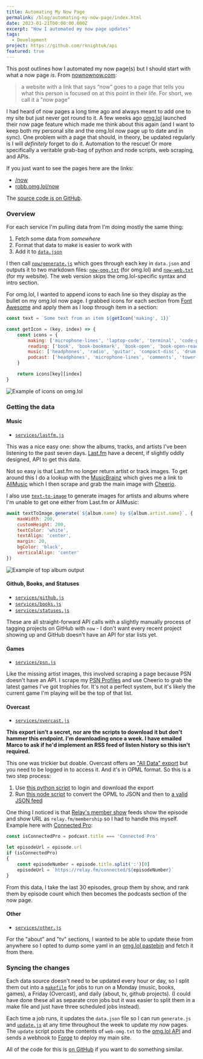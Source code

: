 ```yaml
---
title: Automating My Now Page
permalink: /blog/automating-my-now-page/index.html
date: 2023-01-21T00:00:00.000Z
excerpt: "How I automated my now page updates"
tags:
  - Development
project: https://github.com/rknightuk/api
featured: true
---
```


This post outlines how I automated my now page(s) but I should start with what a now page _is_. From [nownownow.com](https://nownownow.com/about):

> a website with a link that says “now” goes to a page that tells you what this person is focused on at this point in their life. For short, we call it a "now page"

I had heard of now pages a long time ago and always meant to add one to my site but just never got round to it. A few weeks ago [omg.lol](https://home.omg.lol/referred-by/robb) launched their now page feature which made me think about this again (and I want to keep both my personal site and the omg.lol now page up to date and in sync). One problem with a page that should, in theory, be updated regularly is I will _definitely_ forget to do it. Automation to the rescue! Or more specifically a veritable grab-bag of python and node scripts, web scraping, and APIs.

If you just want to see the pages here are the links:

- [/now](/now)
- [robb.omg.lol/now](https://robb.omg.lol/now)

The [source code is on GitHub](https://github.com/rknightuk/api).

### Overview

For each service I'm pulling data from I'm doing mostly the same thing:

1. Fetch some data from _somewhere_
2. Format that data to make is easier to work with
3. Add it to [`data.json`](https://api.rknight.me/api/data.json)

I then call [`now/generate.js`](https://github.com/rknightuk/api/blob/main/now/generate.js) which goes through each key in `data.json` and outputs it to two markdown files: [`now-omg.txt`](https://api.rknight.me/api/now-omg.txt) (for omg.lol) and [`now-web.txt`](https://api.rknight.me/api/now-web.txt) (for my website). The web version skips the omg.lol-specific syntax and intro section.

For omg.lol, I wanted to append icons to each line so they display as the bullet on my omg.lol now page. I grabbed icons for each section from [Font Awesome](https://fontawesome.com/) and apply them as I loop through item in a section:

```js
const text = `Some text from an item ${getIcon('making', 1)}`

const getIcon = (key, index) => {
    const icons = {
        making: ['microphone-lines', 'laptop-code', 'terminal', 'code-pull-request', 'bug'],
        reading: ['book', 'book-bookmark', 'book-open', 'book-open-reader', 'bookmark'],
        music: ['headphones', 'radio', 'guitar', 'compact-disc', 'drum', 'sliders', 'volume-high'],
        podcast: ['headphones', 'microphone-lines', 'comments', 'tower-broadcast', 'podcast'],
    }

    return icons[key][index]
}
```

![Example of icons on omg.lol](https://cdn.rknight.me/site/now-podcasts.png)

### Getting the data

#### Music

- [`services/lastfm.js`](https://github.com/rknightuk/api/blob/main/services/lastfm.js)

This was a nice easy one: show the albums, tracks, and artists I've been listening to the past seven days. [Last.fm](https://www.last.fm/api) have a decent, if slightly oddly designed, API to get this data.

Not so easy is that Last.fm no longer return artist or track images. To get around this I do a lookup with the [MusicBrainz](https://musicbrainz.org/doc/MusicBrainz_API) which gives me a link to [AllMusic](https://www.allmusic.com/artist/mn0000289599) which I then scrape and grab the main image with [Cheerio](https://cheerio.js.org/).

I also use [`text-to-image`](https://www.npmjs.com/package/text-to-image) to generate images for artists and albums where I'm unable to get one either from Last.fm or AllMusic:

```js
await textToImage.generate(`${album.name} by ${album.artist.name}`, {
    maxWidth: 200,
    customHeight: 200,
    textColor: 'white',
    textAlign: 'center',
    margin: 20,
    bgColor: 'black',
    verticalAlign: 'center'
})
```

![Example of top album output](https://cdn.rknight.me/site/now-albums.png)

#### Github, Books, and Statuses

- [`services/github.js`](https://github.com/rknightuk/api/blob/main/services/github.js)
- [`services/books.js`](https://github.com/rknightuk/api/blob/main/services/books.js)
- [`services/statuses.js`](https://github.com/rknightuk/api/blob/main/services/statuses.js)

These are all straight-forward API calls with a slightly manually process of tagging projects on GitHub with `now` - I don't want every recent project showing up and GitHub doesn't have an API for star lists yet.

#### Games

- [`services/psn.js`](https://github.com/rknightuk/api/blob/main/services/psn.js)
  
Like the missing artist images, this involved scraping a page because PSN doesn't have an API. I scrape my [PSN Profiles](https://psnprofiles.com/rknightuk) and use Cheerio to grab the latest games I've got trophies for. It's not a perfect system, but it's likely the current game I'm playing will be the top of that list.

#### Overcast

- [`services/overcast.js`](https://github.com/rknightuk/api/blob/main/services/overcast)

**This export isn't a secret, nor are the scripts to download it but don't hammer this endpoint. I'm downloading once a week. I have emailed Marco to ask if he'd implement an RSS feed of listen history so this isn't required.**

This one was trickier but doable. Overcast offers an ["All Data" export](https://overcast.fm/account) but you need to be logged in to access it. And it's in OPML format. So this is a two step process:

1. Use [this python script](https://github.com/rknightuk/api/tree/main/services/overcast/fetcher) to login and download the export
2. Run [this node script](https://github.com/rknightuk/api/tree/main/services/overcast/parser) to convert the OPML to JSON and then to [a valid JSON feed](https://api.rknight.me/api/podcasts.json)

One thing I noticed is that [Relay's member show](https://www.relay.fm/membership) feeds show the episode and show URL as `relay.fm/membership` so I had to handle this myself. Example here with [Connected Pro](https://www.relay.fm/connected):

```js
const isConnectedPro = podcast.title === 'Connected Pro'

let episodeUrl = episode.url
if (isConnectedPro)
{
    const episodeNumber = episode.title.split(':')[0]
    episodeUrl = `https://relay.fm/connected/${episodeNumber}`
}
```

From this data, I take the last 30 episodes, group them by show, and rank them by episode count which then becomes the podcasts section of the now page.

#### Other

- [`services/other.js`](https://github.com/rknightuk/api/blob/main/services/other)

For the "about" and "tv" sections, I wanted to be able to update these from anywhere so I opted to dump some yaml in an [omg.lol pastebin](https://robb.paste.lol/now.yaml) and fetch it from there.

### Syncing the changes

Each data source doesn't need to be updated every hour or day, so I split them out into a [`makefile`](https://github.com/rknightuk/api/blob/main/makefile) for jobs to run on a Monday (music, books, games), a Friday (Overcast), and daily (about, tv, github projects). (I could have done these all as separate cron jobs but it was easier to split them in a make file and just have three scheduled jobs instead).

Each time a job runs, it updates the `data.json` file so I can run `generate.js` and [`update.js`](https://github.com/rknightuk/api/blob/main/now/update.js) at any time throughout the week to update my now pages. The `update` script posts the contents of `web-omg.txt` to the [omg.lol API](https://api.omg.lol/) and sends a webhook to [Forge](https://forge.laravel.com) to deploy my main site.

All of the code for this is [on GitHub](https://github.com/rknightuk/api/) if you want to do something similar.
